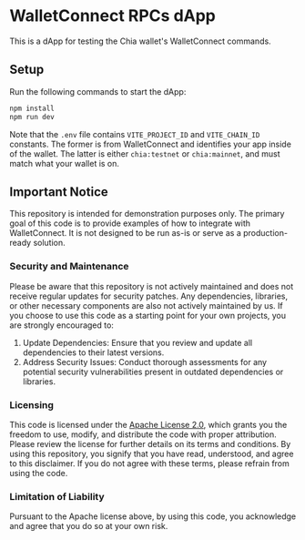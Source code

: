 # WalletConnect RPCs dApp

This is a dApp for testing the Chia wallet's WalletConnect commands.

## Setup

Run the following commands to start the dApp:

```bash
npm install
npm run dev
```

Note that the `.env` file contains `VITE_PROJECT_ID` and `VITE_CHAIN_ID` constants. The former is from WalletConnect and identifies your app inside of the wallet. The latter is either `chia:testnet` or `chia:mainnet`, and must match what your wallet is on.

## Important Notice
This repository is intended for demonstration purposes only. The primary goal of this code is to provide examples of how to integrate with WalletConnect. It is not designed to be run as-is or serve as a production-ready solution.

### Security and Maintenance
Please be aware that this repository is not actively maintained and does not receive regular updates for security patches.  Any dependencies, libraries, or other necessary components are also not actively maintained by us. If you choose to use this code as a starting point for your own projects, you are strongly encouraged to:

1. Update Dependencies: Ensure that you review and update all dependencies to their latest versions.
2. Address Security Issues: Conduct thorough assessments for any potential security vulnerabilities present in outdated dependencies or libraries.

### Licensing
This code is licensed under the [Apache License 2.0](./LICENSE), which grants you the freedom to use, modify, and distribute the code with proper attribution. Please review the license for further details on its terms and conditions.
By using this repository, you signify that you have read, understood, and agree to this disclaimer. If you do not agree with these terms, please refrain from using the code.


### Limitation of Liability
Pursuant to the Apache license above, by using this code, you acknowledge and agree that you do so at your own risk. 
